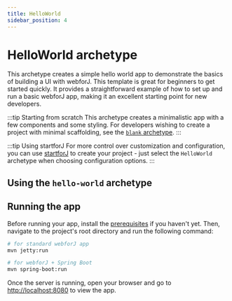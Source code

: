 ```yaml
---
title: HelloWorld
sidebar_position: 4
---
```


<!-- vale off -->
# HelloWorld archetype
<!-- vale on -->

This archetype creates a simple hello world app to demonstrate the basics of building a UI with webforJ. This template is great for beginners to get started quickly. It provides a straightforward example of how to set up and run a basic webforJ app, making it an excellent starting point for new developers.

:::tip Starting from scratch
This archetype creates a minimalistic app with a few components and some styling. For developers wishing to create a project with minimal scaffolding, see the [`blank` archetype](./blank).
:::

:::tip Using startforJ
For more control over customization and configuration, you can use [startforJ](https://docs.webforj.com/startforj/) to create your project - just select the `HelloWorld` archetype when choosing configuration options.
:::

## Using the `hello-world` archetype

<ComponentArchetype
project="hello-world"
/>

## Running the app

Before running your app, install the [prerequisites](../../introduction/prerequisites) if you haven't yet. 
Then, navigate to the project's root directory and run the following command:

```bash
# for standard webforJ app
mvn jetty:run

# for webforJ + Spring Boot
mvn spring-boot:run
```

Once the server is running, open your browser and go to [http://localhost:8080](http://localhost:8080) to view the app.